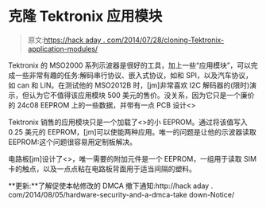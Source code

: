 # 克隆 Tektronix 应用模块

> 原文:[https://hack aday . com/2014/07/28/cloning-Tektronix-application-modules/](https://hackaday.com/2014/07/28/cloning-tektronix-application-modules/)

Tektronix 的 MSO2000 系列示波器是很好的工具，加上一些“应用模块”，可以完成一些非常有趣的任务:解码串行协议、嵌入式协议，如和 SPI，以及汽车协议，如 can 和 LIN。在测试他的 MSO2012B 时，[jm]非常喜欢 I2C 解码器的(限时)演示，但认为它不值得该应用模块 500 美元的售价。没关系，因为它只是一个廉价的 24c08 EEPROM 上的一些数据，并带有一点 PCB 设计<<removed because="" of="" dmca="" takedown="">></removed>

Tektronix 销售的应用模块只是一个加载了<<removed because="" of="" dmca="" takedown="">>的小 EEPROM。通过将该值写入 0.25 美元的 EEPROM，[jm]可以使能两种应用。唯一的问题是让他的示波器读取 EEPROM:这个问题很容易用定制板解决。</removed>

电路板[jm]设计了<<removed because="" of="" dmca="" takedown="">>，唯一需要的附加元件是一个 EEPROM，一组用于读取 SIM 卡的触点，以及一点点粘在电路板背面用于适当间隔的塑料。</removed>

**更新:**了解促使本帖修改的 DMCA 撤下通知:http://hack aday . com/2014/08/05/hardware-security-and-a-dmca-take down-Notice/